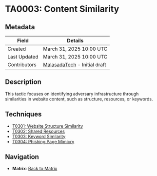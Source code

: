 # TA0003: Content Similarity

## Metadata
| Field          | Details                                      |
|----------------|----------------------------------------------|
| Created        | March 31, 2025 10:00 UTC                    |
| Last Updated   | March 31, 2025 10:00 UTC                    |
| Contributors   | [MalasadaTech](../../contributors.md#malasadatech) - Initial draft |

## Description
This tactic focuses on identifying adversary infrastructure through similarities in website content, such as structure, resources, or keywords.

## Techniques
- [T0301: Website Structure Similarity](../../techniques/T0301.md)
- [T0302: Shared Resources](../../techniques/T0302.md)
- [T0303: Keyword Similarity](../../techniques/T0303.md)
- [T0304: Phishing Page Mimicry](../../techniques/T0304.md)

## Navigation
- **Matrix**: [Back to Matrix](../../matrix.md)
